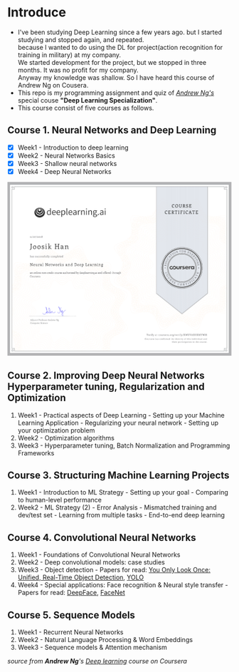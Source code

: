 # Introduce
* I've been studying Deep Learning since a few years ago. but I started studying and stopped again, and repeated.
<br>because I wanted to do using the DL for project(action recognition for training in military) at my company.<br> We started development for the project, but we stopped in three months. It was no profit for my company. <br>Anyway my knowledge was shallow. So I have heard this course of Andrew Ng on Cousera.
* This repo is my programming assignment and quiz of [*Andrew Ng's*](http://www.andrewng.org/) special couse **"Deep Learning Specialization"**.
* This course consist of five courses as follows.

## Course 1. Neural Networks and Deep Learning
+ [x] Week1 - Introduction to deep learning
+ [x] Week2 - Neural Networks Basics
+ [x] Week3 - Shallow neural networks
+ [x] Week4 - Deep Neural Networks

![Neural Networks and Deep Learning](https://github.com/JoosikHan/Deep-Learning-from-coursera/blob/master/Certificate/Neural%20Networks%20and%20Deep%20Learning.png)

## Course 2. Improving Deep Neural Networks Hyperparameter tuning, Regularization and Optimization
1. Week1 - Practical aspects of Deep Learning
         - Setting up your Machine Learning Application
         - Regularizing your neural network
         - Setting up your optimization problem
2. Week2 - Optimization algorithms
3. Week3 - Hyperparameter tuning, Batch Normalization and Programming Frameworks

## Course 3. Structuring Machine Learning Projects
1. Week1 - Introduction to ML Strategy
         - Setting up your goal
         - Comparing to human-level performance
2. Week2 - ML Strategy (2)
         - Error Analysis
         - Mismatched training and dev/test set
         - Learning from multiple tasks
         - End-to-end deep learning
         
 ## Course 4. Convolutional Neural Networks
 1. Week1 - Foundations of Convolutional Neural Networks
 2. Week2 - Deep convolutional models: case studies
 3. Week3 - Object detection - Papers for read: [You Only Look Once:
Unified, Real-Time Object Detection](https://arxiv.org/pdf/1506.02640.pdf), [YOLO](https://arxiv.org/pdf/1612.08242.pdf)
 4. Week4 - Special applications: Face recognition & Neural style transfer - Papers for read: [DeepFace](https://www.cs.toronto.edu/~ranzato/publications/taigman_cvpr14.pdf), [FaceNet](https://www.cv-foundation.org/openaccess/content_cvpr_2015/papers/Schroff_FaceNet_A_Unified_2015_CVPR_paper.pdf)
 
 ## Course 5. Sequence Models
 1. Week1 - Recurrent Neural Networks
 2. Week2 - Natural Language Processing & Word Embeddings
 3. Week3 - Sequence models & Attention mechanism
 
 
 *source from **Andrew Ng**'s [Deep learning](https://www.coursera.org/specializations/deep-learning) course on Coursera*
